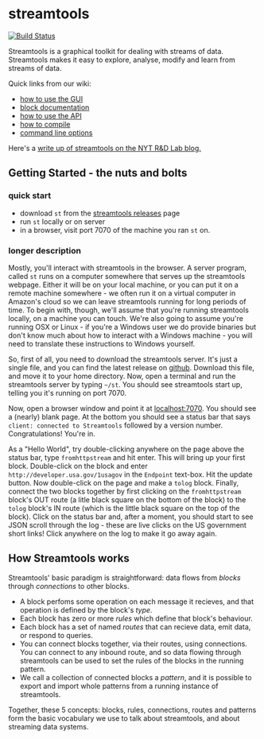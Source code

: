 # streamtools

[![Build Status](https://travis-ci.org/nytlabs/streamtools.png?branch=master)](https://travis-ci.org/nytlabs/streamtools)

Streamtools is a graphical toolkit for dealing with streams of data. Streamtools makes it easy to explore, analyse, modify and learn from streams of data.

Quick links from our wiki:

* [how to use the GUI](https://github.com/nytlabs/streamtools/wiki/interface)
* [block documentation](https://github.com/nytlabs/streamtools/wiki/blocks)
* [how to use the API](https://github.com/nytlabs/streamtools/wiki/API)
* [how to compile](https://github.com/nytlabs/streamtools/wiki/how-to-compile)
* [command line options](https://github.com/nytlabs/streamtools/wiki/command-line-options)

Here's a [write up of streamtools on the NYT R&D Lab blog.](http://blog.nytlabs.com/2014/03/12/streamtools-a-graphical-tool-for-working-with-streams-of-data/)


## Getting Started - the nuts and bolts

### quick start

* download `st` from the [streamtools releases](https://github.com/nytlabs/streamtools/releases) page
* run `st` locally or on server
* in a browser, visit port 7070 of the machine you ran `st` on.

### longer description

Mostly, you'll interact with streamtools in the browser. A server program, called `st` runs on a computer somewhere that serves up the streamtools webpage. Either it will be on your local machine, or you can put it on a remote machine somewhere - we often run it on a virtual computer in Amazon's cloud so we can leave streamtools running for long periods of time. To begin with, though, we'll assume that you're running streamtools locally, on a machine you can touch. We're also going to assume you're running OSX or Linux - if you're a Windows user we do provide binaries but don't know much about how to interact with a Windows machine - you will need to translate these instructions to Windows yourself.

So, first of all, you need to download the streamtools server. It's just a single file, and you can find the latest release on [github](https://github.com/nytlabs/streamtools/releases). Download this file, and move it to your home directory. Now, open a terminal and run the streamtools server by typing `~/st`. You should see streamtools start up, telling you it's running on port 7070.

Now, open a browser window and point it at [localhost:7070](http://localhost:7070/). You should see a (nearly) blank page. At the bottom you should see a status bar that says `client: connected to Streamtools` followed by a version number. Congratulations! You're in.

As a "Hello World", try double-clicking anywhere on the page above the status bar, type `fromhttpstream` and hit enter. This will bring up your first block. Double-click on the block and enter `http://developer.usa.gov/1usagov` in the `Endpoint` text-box. Hit the update button. Now double-click on the page and make a `tolog` block. Finally, connect the two blocks together by first clicking on the `fromhttpstream` block's OUT route (a litle black square on the bottom of the block) to the `tolog` block's IN route (which is the little black square on the top of the block). Click on the status bar and, after a moment, you should start to see JSON scroll through the log - these are live clicks on the US government short links! Click anywhere on the log to make it go away again. 

## How Streamtools works

Streamtools' basic paradigm is straightforward: data flows from *blocks* through *connections* to other blocks. 

* A block perfoms some operation on each message it recieves, and that operation is defined by the block's *type*. 
* Each block has zero or more *rules* which define that block's behaviour. 
* Each block has a set of named *routes* that can recieve data, emit data, or respond to queries.
* You can connect blocks together, via their routes, using connections. You can connect to any inbound route, and so data flowing through streamtools can be used to set the rules of the blocks in the running pattern.
* We call a collection of connected blocks a *pattern*, and it is possible to export and import whole patterns from a running instance of streamtools. 

Together, these 5 concepts: blocks, rules, connections, routes and patterns form the basic vocabulary we use to talk about streamtools, and about streaming data systems.

